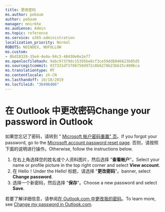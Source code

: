 ```yaml
---
title: 更改密码
ms.author: pebaum
author: pebaum
manager: mnirkhe
ms.audience: Admin
ms.topic: reference
ms.service: o365-administration
localization_priority: Normal
ROBOTS: NOINDEX, NOFOLLOW
ms.custom:
- 0bd18328-35e4-4e4a-94c3-48430e8e2e77
ms.openlocfilehash: 9abc97379dc153956e8cf3ce59ddb046623b85d5
ms.sourcegitcommit: 037331d71f06750d972c0b6278b23bb15c4806ca
ms.translationtype: MT
ms.contentlocale: zh-CN
ms.lasthandoff: 10/18/2019
ms.locfileid: "36496406"
---
```

# <a name="change-your-password-in-outlook"></a><span data-ttu-id="24f22-102">在 Outlook 中更改密码</span><span class="sxs-lookup"><span data-stu-id="24f22-102">Change your password in Outlook</span></span>

<span data-ttu-id="24f22-103">如果您忘记了密码，请转到 " [Microsoft 帐户密码重置" 页](https://go.microsoft.com/fwlink/p/?linkid=841909)。</span><span class="sxs-lookup"><span data-stu-id="24f22-103">If you forgot your password, go to the [Microsoft account password reset page](https://go.microsoft.com/fwlink/p/?linkid=841909).</span></span> <span data-ttu-id="24f22-104">否则，请按照下面的说明进行操作。</span><span class="sxs-lookup"><span data-stu-id="24f22-104">Otherwise, follow the instructions below.</span></span>
  
1. <span data-ttu-id="24f22-105">在右上角选择您的姓名或个人资料图片，然后选择 "**查看帐户**"。</span><span class="sxs-lookup"><span data-stu-id="24f22-105">Select your name or profile picture in the top right corner and select **View account**.</span></span>
2. <span data-ttu-id="24f22-106">在 Hello！</span><span class="sxs-lookup"><span data-stu-id="24f22-106">Under the Hello!</span></span> <span data-ttu-id="24f22-107">标题，请选择 "**更改密码**"。</span><span class="sxs-lookup"><span data-stu-id="24f22-107">banner, select **Change password**.</span></span>
3. <span data-ttu-id="24f22-108">选择一个新密码，然后选择 "**保存**"。</span><span class="sxs-lookup"><span data-stu-id="24f22-108">Choose a new password and select **Save**.</span></span>

<span data-ttu-id="24f22-109">若要了解详细信息，请参阅[在 Outlook.com 中更改我的密码](https://support.office.com/article/2138d690-811c-4545-b2f3-e4dbe80c9735.aspx)。</span><span class="sxs-lookup"><span data-stu-id="24f22-109">To learn more, see [Change my password in Outlook.com](https://support.office.com/article/2138d690-811c-4545-b2f3-e4dbe80c9735.aspx).</span></span>